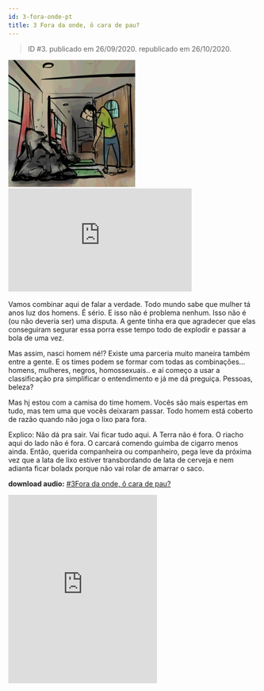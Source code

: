 ```yaml
---
id: 3-fora-onde-pt
title: 3 Fora da onde, ô cara de pau?
---
```


> ID #3. publicado em 26/09/2020. republicado em 26/10/2020.

![img](../../static/img/BC-03-fora-da-onde-desenho.jpg) <iframe width="370" height="208" src="https://www.youtube.com/embed/UnuQeXVfaQw" frameborder="0" allow="accelerometer; autoplay; clipboard-write; encrypted-media; gyroscope; picture-in-picture" allowfullscreen></iframe>

Vamos combinar aqui de falar a verdade. Todo mundo sabe que mulher tá anos luz dos homens. É sério. E isso não é problema nenhum. Isso não é (ou não deveria ser) uma disputa. A gente tinha era que agradecer que elas conseguiram segurar essa porra esse tempo todo de explodir e passar a bola de uma vez.

Mas assim, nasci homem né!? Existe uma parceria muito maneira também entre a gente. E os times podem se formar com todas as combinações... homens, mulheres, negros, homossexuais.. e aí começo a usar a classificação pra simplificar o entendimento e já me dá preguiça. Pessoas, beleza?

Mas hj estou com a camisa do time homem. Vocês são mais espertas em tudo, mas tem uma que vocês deixaram passar. Todo homem está coberto de razão quando não joga o lixo para fora.

Explico: Não dá pra sair. Vai ficar tudo aqui. A Terra não é fora. O riacho aqui do lado não é fora. O carcará comendo guimba de cigarro menos ainda. Então, querida companheira ou companheiro, pega leve da próxima vez que a lata de lixo estiver transbordando de lata de cerveja e nem adianta ficar boladx porque não vai rolar de amarrar o saco.

**download audio:** <a href="/audio/BC-03-fora-onde-audio-remix-pt.mp4" target="_blank">#3Fora da onde, ô cara de pau?</a>

<iframe src="https://open.spotify.com/embed/track/11YFZ9PQHXeHo0mFxVMLMy" width="300" height="380" frameborder="0" allowtransparency="true" allow="encrypted-media"></iframe>